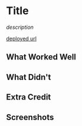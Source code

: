 # Title

*description*

[deployed url](http://url-if-deployed-here)


## What Worked Well

## What Didn't

## Extra Credit

## Screenshots
